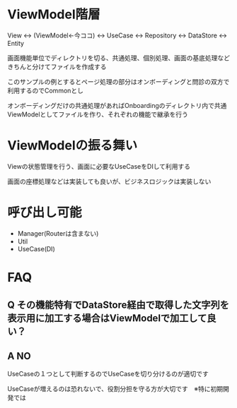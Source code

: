 #  ViewModel階層
View ↔︎ (ViewModel←今ココ) ↔︎ UseCase ↔︎ Repository ↔︎ DataStore ↔︎ Entity

画面機能単位でディレクトリを切る、共通処理、個別処理、画面の基底処理などきちんと分けてファイルを作成する

このサンプルの例とするとページ処理の部分はオンボーディングと問診の双方で利用するのでCommonとし

オンボーディングだけの共通処理があればOnboardingのディレクトリ内で共通ViewModelとしてファイルを作り、それぞれの機能で継承を行う

# ViewModelの振る舞い

Viewの状態管理を行う、画面に必要なUseCaseをDIして利用する

画面の座標処理などは実装しても良いが、ビジネスロジックは実装しない

# 呼び出し可能

- Manager(Routerは含まない)
- Util
- UseCase(DI)

# FAQ
## Q その機能特有でDataStore経由で取得した文字列を表示用に加工する場合はViewModelで加工して良い？

## A NO
UseCaseの１つとして判断するのでUseCaseを切り分けるのが適切です

UseCaseが増えるのは恐れないで、役割分担を守る方が大切です　※特に初期開発では
